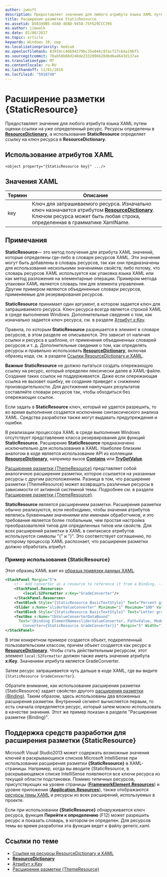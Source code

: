 ```yaml
---
author: jwmsft
description: Предоставляет значение для любого атрибута языка XAML путем оценки ссылки на уже определенный ресурс. Ресурсы определены в ResourceDictionary, а использование StaticResource определяет ссылку на ключ ресурса в ResourceDictionary.
title: Расширение разметки StaticResource
ms.assetid: D50349B5-4588-4EBD-9458-75F629CCC395
ms.author: jimwalk
ms.date: 02/08/2017
ms.topic: article
keywords: Windows 10, uwp
ms.localizationpriority: medium
ms.openlocfilehash: 83919cc46694279bc35e046c97acf27c64a196f5
ms.sourcegitcommit: 70ab58b88d248de2332096b20dbd6a4643d137a4
ms.translationtype: MT
ms.contentlocale: ru-RU
ms.lasthandoff: 11/01/2018
ms.locfileid: "5918749"
---
```

# <a name="staticresource-markup-extension"></a>Расширение разметки {StaticResource}


Предоставляет значение для любого атрибута языка XAML путем оценки ссылки на уже определенный ресурс. Ресурсы определены в [**ResourceDictionary**](https://msdn.microsoft.com/library/windows/apps/br208794), а использование **StaticResource** определяет ссылку на ключ ресурса в **ResourceDictionary**.

## <a name="xaml-attribute-usage"></a>Использование атрибутов XAML

``` syntax
<object property="{StaticResource key}" .../>
```

## <a name="xaml-values"></a>Значения XAML

| Термин | Описание |
|------|-------------|
| key | Ключ для запрашиваемого ресурса. Изначально ключ назначается атрибутом [**ResourceDictionary**](https://msdn.microsoft.com/library/windows/apps/br208794). Ключом ресурса может быть любая строка, определенная в грамматике XamlName. |

## <a name="remarks"></a>Примечания

**StaticResource**— это метод получения для атрибута XAML значений, которые определены где-либо в словаре ресурсов XAML. Эти значения могут быть добавлены в словарь ресурсов, так как они предназначены для использования несколькими значениями свойств; либо потому, что словарь ресурсов XAML используется как упаковка языка XAML или как метод разложения на элементарные операции. Примером метода упаковки XAML является словарь тем для элемента управления. Другим примером являются объединенные словари ресурсов, применяемые для резервирования ресурсов.

**StaticResource** принимает один аргумент, в котором задается ключ для запрашиваемого ресурса. Ключ ресурса всегда является строкой XAML в среде выполнения Windows. Дополнительные сведения о том, как изначально задается ключ ресурса, см. в разделе [Атрибут x:Key](x-key-attribute.md).

Правила, по которым **StaticResource** разрешается в элемент в словаре ресурсов, в этом разделе не описываются. Это зависит от наличия ссылки и ресурса в шаблоне, от применения объединенных словарей ресурсов и т. д. Дополнительные сведения о том, как определять ресурсы и правильно использовать [**ResourceDictionary**](https://msdn.microsoft.com/library/windows/apps/br208794), включая образец кода, см. в разделе [Ссылки ResourceDictionary и XAML](https://msdn.microsoft.com/library/windows/apps/mt187273).

**Важные**  **StaticResource** не должно пытаться создать опережающую ссылку на ресурс, который определен лексически далее в XAML-файле. Создание таких ссылок не поддерживается. Даже если опережающая ссылка не вызовет ошибку, ее создание приведет к снижению производительности. Для достижения наилучших результатов составляйте словари ресурсов так, чтобы обходиться без опережающих ссылок.

Если задать в **StaticResource** ключ, который не удается разрешить, то во время выполнения создается исключение синтаксического анализа XAML. Средства разработки также могут выдавать предупреждения и ошибки.

В реализации процессора XAML в среде выполнения Windows отсутствует представление класса резервирования для функций **StaticResource**. Расширение **StaticResource** предназначено исключительно для использования в XAML. Наиболее близким аналогом в коде является использование API из коллекции [**ResourceDictionary**](https://msdn.microsoft.com/library/windows/apps/br208794), например вызов [**Contains**](https://msdn.microsoft.com/library/windows/apps/jj635925) или [**TryGetValue**](https://msdn.microsoft.com/library/windows/apps/jj603139).

[Расширение разметки {ThemeResource}](themeresource-markup-extension.md) представляет собой аналогичное расширение разметки, которое ссылается на указанные ресурсы с другим расположением. Разница в том, что расширение разметки {ThemeResource} может возвращать различные ресурсы в зависимости от активной системной темы. Подробнее см. в разделе [Расширение разметки {ThemeResource}](themeresource-markup-extension.md).

**StaticResource** является расширением разметки. Расширения разметки обычно реализуются, если необходимо, чтобы значения атрибутов являлись буквенными значениями или именами обработчиков, и это требование является более глобальным, чем простая настройка преобразователей типов для определенных типов или свойств. Для всех расширений разметки в XAML в синтаксисе атрибутов используются символы "\{" и "\}". Это соответствует соглашению, по которому процессор XAML распознает, что расширение разметки должно обработать атрибут.

### <a name="an-example-staticresource-usage"></a>Пример использования {StaticResource}

Этот образец XAML взят из [образца привязки данных XAML](http://go.microsoft.com/fwlink/p/?linkid=226854).

```xml
<StackPanel Margin="5">
    <!-- Add converter as a resource to reference it from a Binding. --> 
    <StackPanel.Resources>
        <local:S2Formatter x:Key="GradeConverter"/>
    </StackPanel.Resources>
    <TextBlock Style="{StaticResource BasicTextStyle}" Text="Percent grade:" Margin="5" />
    <Slider x:Name="sliderValueConverter" Minimum="1" Maximum="100" Value="70" Margin="5"/>
    <TextBlock Style="{StaticResource BasicTextStyle}" Text="Letter grade:" Margin="5"/>
    <TextBox x:Name="tbValueConverterDataBound"
      Text="{Binding ElementName=sliderValueConverter, Path=Value, Mode=OneWay,  
        Converter={StaticResource GradeConverter}}" Margin="5" Width="150"/> 
</StackPanel> 
```

В этом конкретном примере создается объект, подкрепленный пользовательским классом, причем объект создается как ресурс в [**ResourceDictionary**](https://msdn.microsoft.com/library/windows/apps/br208794). Чтобы стать действительным ресурсом, этот элемент `local:S2Formatter` должен также иметь значение атрибута **x:Key**. Значением атрибута является GradeConverter.

Затем ресурс запрашивается чуть дальше в коде XAML, где вы видите `{StaticResource GradeConverter}`.

Обратите внимание, как использование расширения разметки {StaticResource} задает свойство другого [расширения разметки {Binding}](binding-markup-extension.md). Таким образом, здесь использованы два вложенных расширения разметки. Внутренний сегмент вычисляется первым, то есть сначала определяется ресурс, который затем можно использовать в качестве значения. Этот же пример показан в разделе "Расширение разметки {Binding}".

## <a name="design-time-tools-support-for-the-staticresource-markup-extension"></a>Поддержка средств разработки для расширения разметки **{StaticResource}**

Microsoft Visual Studio2013 может содержать возможные значения ключей в раскрывающихся списков Microsoft IntelliSense при использовании расширения разметки **{StaticResource}** в XAML-страницы. Например, когда вы вводите {StaticResource, в раскрывающемся списке IntelliSense появляются все ключи ресурса из текущей области подстановки. Помимо типичных ресурсов, присутствующих на уровне страницы ([**FrameworkElement.Resources**](https://msdn.microsoft.com/library/windows/apps/br208740)) и уровне приложения ([**Application.Resources**](https://msdn.microsoft.com/library/windows/apps/br242338)), также отображаются [ресурсы темы XAML](https://msdn.microsoft.com/library/windows/apps/mt187274) и ресурсы из всех расширений, используемых в проекте.

Если при использовании **{StaticResource}** обнаруживается ключ ресурса, функция **Перейти к определению** (F12) может разрешить ресурс и показать словарь, в котором он определен. Для ресурсов темы во время разработки эта функция ведет к файлу generic.xaml.

## <a name="related-topics"></a>Ссылки по теме

* [Ссылки на ресурсы ResourceDictionary и XAML](https://msdn.microsoft.com/library/windows/apps/mt187273)
* [**ResourceDictionary**](https://msdn.microsoft.com/library/windows/apps/br208794)
* [Атрибут x:Key](x-key-attribute.md)
* [Расширение разметки {ThemeResource}](themeresource-markup-extension.md)

